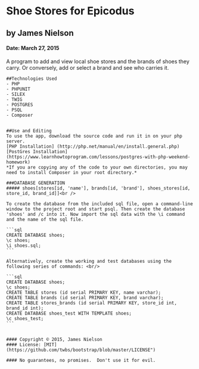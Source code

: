 
# Shoe Stores for Epicodus
## by James Nielson
#### Date: March 27, 2015

A program to add and view local shoe stores and the brands of shoes they carry.  Or conversely, add or select a brand and see who carries it.


    ##Technologies Used
    - PHP
    - PHPUNIT
    - SILEX
    - TWIG
    - POSTGRES
    - PSQL
    - Composer


    ##Use and Editing
    To use the app, download the source code and run it in on your php server.
    [PHP Installation] (http://php.net/manual/en/install.general.php)
    [PostGres Installation](https://www.learnhowtoprogram.com/lessons/postgres-with-php-weekend-homework)
    *If you are copying any of the code to your own directories, you may need to install Composer in your root directory.*

    ###DATABASE GENERATION
    ##### shoes[stores[id, 'name'], brands[id, 'brand'], shoes_stores[id, store_id, brand_id]]<br />

    To create the database from the included sql file, open a command-line window to the project root and start psql. Then create the database 'shoes' and /c into it. Now import the sql data with the \i command and the name of the sql file.

    ```sql
    CREATE DATABASE shoes;
    \c shoes;
    \i shoes.sql;
    ```

    Alternatively, create the working and test databases using the following series of commands: <br/>

    ```sql
    CREATE DATABASE shoes;
    \c shoes;
    CREATE TABLE stores (id serial PRIMARY KEY, name varchar);
    CREATE TABLE brands (id serial PRIMARY KEY, brand varchar);
    CREATE TABLE stores_brands (id serial PRIMARY KEY, store_id int, brand_id int);
    CREATE DATABASE shoes_test WITH TEMPLATE shoes;
    \c shoes_test;
    ```


    #### Copyright © 2015, James Nielson
    #### License: [MIT](https://github.com/twbs/bootstrap/blob/master/LICENSE")

    #### No guarantees, no promises.  Don't use it for evil.
